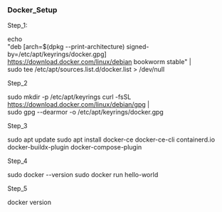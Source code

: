 ### Docker_Setup

 Step_1: 
 
  echo \
  "deb [arch=$(dpkg --print-architecture) signed-by=/etc/apt/keyrings/docker.gpg] \
  https://download.docker.com/linux/debian bookworm stable" | \
  sudo tee /etc/apt/sources.list.d/docker.list > /dev/null

Step_2

sudo mkdir -p /etc/apt/keyrings
curl -fsSL https://download.docker.com/linux/debian/gpg | \
sudo gpg --dearmor -o /etc/apt/keyrings/docker.gpg

Step_3

sudo apt update
sudo apt install docker-ce docker-ce-cli containerd.io docker-buildx-plugin docker-compose-plugin

Step_4

sudo docker --version
sudo docker run hello-world

Step_5

docker version
